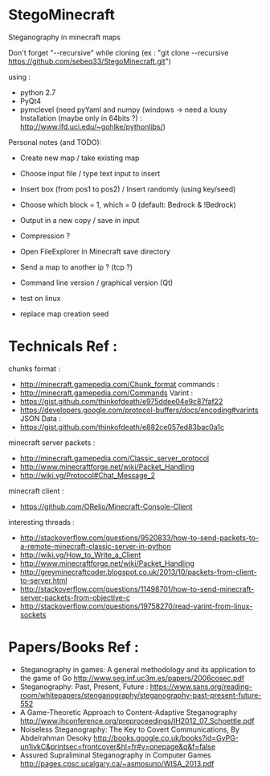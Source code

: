 StegoMinecraft
==============

Steganography in minecraft maps 

Don't forget "--recursive" while cloning (ex : "git clone --recursive https://github.com/sebeq33/StegoMinecraft.git")

using :
- python 2.7
- PyQt4 
- pymclevel (need pyYaml and numpy (windows -> need a lousy Installation (maybe only in 64bits ?) : http://www.lfd.uci.edu/~gohlke/pythonlibs/)


Personal notes (and TODO):

- Create new map / take existing map
- Choose input file / type text input to insert
- Insert box (from pos1 to pos2) / Insert randomly (using key/seed)
- Choose which block = 1, which = 0 (default: Bedrock & !Bedrock)
- Output in a new copy / save in input

- Compression ?
- Open FileExplorer in Minecraft save directory
- Send a map to another ip ? (tcp ?)
- Command line version / graphical version (Qt)
- test on linux
- replace map creation seed


# Technicals Ref :
chunks format : 
- http://minecraft.gamepedia.com/Chunk_format
commands :
- http://minecraft.gamepedia.com/Commands
Varint :
- https://gist.github.com/thinkofdeath/e975ddee04e9c87faf22
- https://developers.google.com/protocol-buffers/docs/encoding#varints
JSON Data :
- https://gist.github.com/thinkofdeath/e882ce057ed83bac0a1c

minecraft server packets : 
- http://minecraft.gamepedia.com/Classic_server_protocol
- http://www.minecraftforge.net/wiki/Packet_Handling
- http://wiki.vg/Protocol#Chat_Message_2

minecraft client :
- https://github.com/ORelio/Minecraft-Console-Client

interesting threads : 
- http://stackoverflow.com/questions/9520833/how-to-send-packets-to-a-remote-minecraft-classic-server-in-python
- http://wiki.vg/How_to_Write_a_Client
- http://www.minecraftforge.net/wiki/Packet_Handling
- http://greyminecraftcoder.blogspot.co.uk/2013/10/packets-from-client-to-server.html
- http://stackoverflow.com/questions/11498701/how-to-send-minecraft-server-packets-from-objective-c
- http://stackoverflow.com/questions/19758270/read-varint-from-linux-sockets

# Papers/Books Ref :
- Steganography in games: A general methodology and its application to the game of Go
http://www.seg.inf.uc3m.es/papers/2006cosec.pdf
- Steganography: Past, Present, Future :
https://www.sans.org/reading-room/whitepapers/stenganography/steganography-past-present-future-552
- A Game-Theoretic Approach to Content-Adaptive Steganography
http://www.ihconference.org/preproceedings/IH2012_07_Schoettle.pdf
- Noiseless Steganography: The Key to Covert Communications, By Abdelrahman Desoky
http://books.google.co.uk/books?id=GyPG-un1ivkC&printsec=frontcover&hl=fr#v=onepage&q&f=false
- Assured Supraliminal Steganography in Computer Games
http://pages.cpsc.ucalgary.ca/~asmosuno/WISA_2013.pdf
